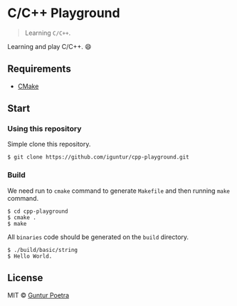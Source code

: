 # C/C++ Playground

> Learning `C/C++`.


Learning and play C/C++. :smile:


## Requirements

- [CMake](https://cmake.org)


## Start

### Using this repository

Simple clone this repository.

```
$ git clone https://github.com/iguntur/cpp-playground.git
```

### Build

We need run to `cmake` command to generate `Makefile` and then running `make` command.

```
$ cd cpp-playground
$ cmake .
$ make
```

All `binaries` code should be generated on the `build` directory.

```
$ ./build/basic/string
$ Hello World.
```


## License

MIT © [Guntur Poetra](https://github.com/iguntur)

